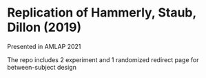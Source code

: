 # Replication of Hammerly, Staub, Dillon (2019)

Presented in AMLAP 2021


The repo includes 2 experiment and 1 randomized redirect page for between-subject design 
